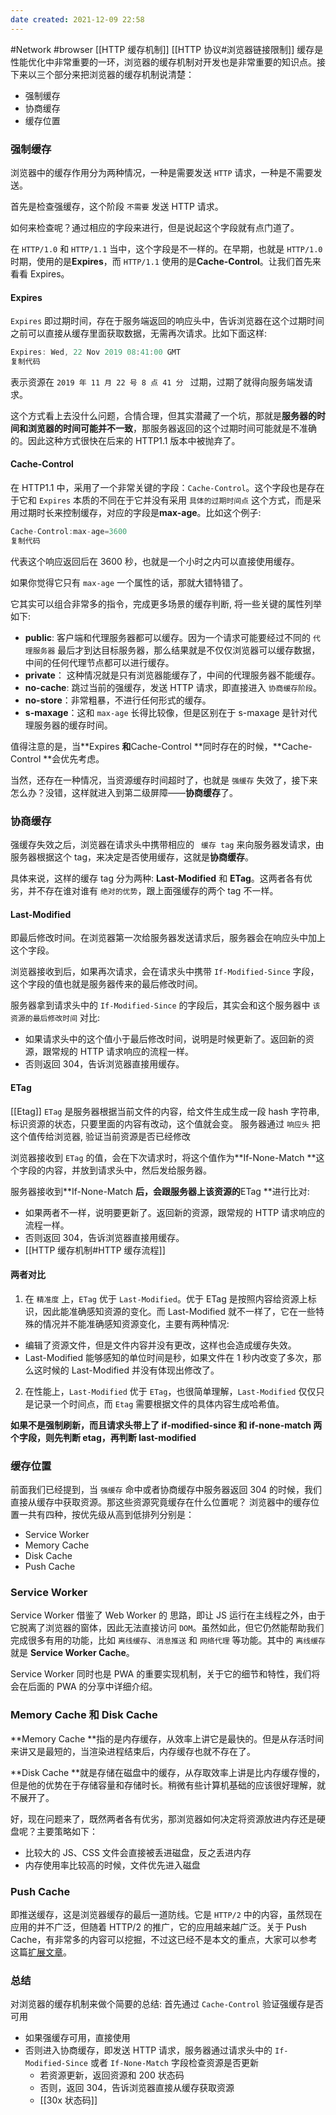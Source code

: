 ```yaml
---
date created: 2021-12-09 22:58
---
```


#Network #browser
[[HTTP 缓存机制]]
[[HTTP 协议#浏览器链接限制]]
缓存是性能优化中非常重要的一环，浏览器的缓存机制对开发也是非常重要的知识点。接下来以三个部分来把浏览器的缓存机制说清楚：

- 强制缓存
- 协商缓存
- 缓存位置

### 强制缓存

浏览器中的缓存作用分为两种情况，一种是需要发送 `HTTP` 请求，一种是不需要发送。

首先是检查强缓存，这个阶段 ` 不需要 ` 发送 HTTP 请求。

如何来检查呢？通过相应的字段来进行，但是说起这个字段就有点门道了。

在 `HTTP/1.0` 和 `HTTP/1.1` 当中，这个字段是不一样的。在早期，也就是 `HTTP/1.0` 时期，使用的是**Expires**，而 `HTTP/1.1` 使用的是**Cache-Control**。让我们首先来看看 Expires。

#### Expires

`Expires` 即过期时间，存在于服务端返回的响应头中，告诉浏览器在这个过期时间之前可以直接从缓存里面获取数据，无需再次请求。比如下面这样:

```js
Expires: Wed, 22 Nov 2019 08:41:00 GMT
复制代码
```

表示资源在 ` 2019 年 11 月 22 号 8 点 41 分  ` 过期，过期了就得向服务端发请求。

这个方式看上去没什么问题，合情合理，但其实潜藏了一个坑，那就是**服务器的时间和浏览器的时间可能并不一致**，那服务器返回的这个过期时间可能就是不准确的。因此这种方式很快在后来的 HTTP1.1 版本中被抛弃了。

#### Cache-Control

在 HTTP1.1 中，采用了一个非常关键的字段：`Cache-Control`。这个字段也是存在于它和 `Expires` 本质的不同在于它并没有采用 ` 具体的过期时间点 ` 这个方式，而是采用过期时长来控制缓存，对应的字段是**max-age**。比如这个例子:

```js
Cache-Control:max-age=3600
复制代码
```

代表这个响应返回后在 3600 秒，也就是一个小时之内可以直接使用缓存。

如果你觉得它只有 `max-age` 一个属性的话，那就大错特错了。

它其实可以组合非常多的指令，完成更多场景的缓存判断, 将一些关键的属性列举如下:

- **public**: 客户端和代理服务器都可以缓存。因为一个请求可能要经过不同的 ` 代理服务器 ` 最后才到达目标服务器，那么结果就是不仅仅浏览器可以缓存数据，中间的任何代理节点都可以进行缓存。
- **private**： 这种情况就是只有浏览器能缓存了，中间的代理服务器不能缓存。
- **no-cache**: 跳过当前的强缓存，发送 HTTP 请求，即直接进入 ` 协商缓存阶段 `。
- **no-store**：非常粗暴，不进行任何形式的缓存。
- **s-maxage**：这和 `max-age` 长得比较像，但是区别在于 s-maxage 是针对代理服务器的缓存时间。

值得注意的是，当**Expires **和**Cache-Control **同时存在的时候，**Cache-Control **会优先考虑。

当然，还存在一种情况，当资源缓存时间超时了，也就是 ` 强缓存 ` 失效了，接下来怎么办？没错，这样就进入到第二级屏障——**协商缓存**了。

### 协商缓存

强缓存失效之后，浏览器在请求头中携带相应的 `  缓存 tag ` 来向服务器发请求，由服务器根据这个 tag，来决定是否使用缓存，这就是**协商缓存**。

具体来说，这样的缓存 tag 分为两种: **Last-Modified** 和 **ETag**。这两者各有优劣，并不存在谁对谁有 ` 绝对的优势 `，跟上面强缓存的两个 tag 不一样。

#### Last-Modified

即最后修改时间。在浏览器第一次给服务器发送请求后，服务器会在响应头中加上这个字段。

浏览器接收到后，如果再次请求，会在请求头中携带 `If-Modified-Since` 字段，这个字段的值也就是服务器传来的最后修改时间。

服务器拿到请求头中的 `If-Modified-Since` 的字段后，其实会和这个服务器中 ` 该资源的最后修改时间 ` 对比:

- 如果请求头中的这个值小于最后修改时间，说明是时候更新了。返回新的资源，跟常规的 HTTP 请求响应的流程一样。
- 否则返回 304，告诉浏览器直接用缓存。

#### ETag

[[Etag]]
`ETag` 是服务器根据当前文件的内容，给文件生成生成一段 hash 字符串, 标识资源的状态，只要里面的内容有改动，这个值就会变。
服务器通过 ` 响应头 ` 把这个值传给浏览器, 验证当前资源是否已经修改

浏览器接收到 `ETag` 的值，会在下次请求时，将这个值作为**If-None-Match **这个字段的内容，并放到请求头中，然后发给服务器。

服务器接收到**If-None-Match **后，会跟服务器上该资源的**ETag **进行比对:

- 如果两者不一样，说明要更新了。返回新的资源，跟常规的 HTTP 请求响应的流程一样。
- 否则返回 304，告诉浏览器直接用缓存。
- [[HTTP 缓存机制#HTTP 缓存流程]]

#### 两者对比

1.  在 ` 精准度 ` 上，`ETag` 优于 `Last-Modified`。优于 ETag 是按照内容给资源上标识，因此能准确感知资源的变化。而 Last-Modified 就不一样了，它在一些特殊的情况并不能准确感知资源变化，主要有两种情况:

- 编辑了资源文件，但是文件内容并没有更改，这样也会造成缓存失效。
- Last-Modified 能够感知的单位时间是秒，如果文件在 1 秒内改变了多次，那么这时候的 Last-Modified 并没有体现出修改了。

2.  在性能上，`Last-Modified` 优于 `ETag`，也很简单理解，`Last-Modified` 仅仅只是记录一个时间点，而 `Etag` 需要根据文件的具体内容生成哈希值。

**如果不是强制刷新，而且请求头带上了 if-modified-since 和 if-none-match 两个字段，则先判断 etag，再判断 last-modified**

### 缓存位置

前面我们已经提到，当 ` 强缓存 ` 命中或者协商缓存中服务器返回 304 的时候，我们直接从缓存中获取资源。那这些资源究竟缓存在什么位置呢？
浏览器中的缓存位置一共有四种，按优先级从高到低排列分别是：

- Service Worker
- Memory Cache
- Disk Cache
- Push Cache

### Service Worker

Service Worker 借鉴了 Web Worker 的 思路，即让 JS 运行在主线程之外，由于它脱离了浏览器的窗体，因此无法直接访问 `DOM`。虽然如此，但它仍然能帮助我们完成很多有用的功能，比如 ` 离线缓存 `、` 消息推送 ` 和 ` 网络代理 ` 等功能。其中的 ` 离线缓存 ` 就是 **Service Worker Cache**。

Service Worker 同时也是 PWA 的重要实现机制，关于它的细节和特性，我们将会在后面的 PWA 的分享中详细介绍。

### Memory Cache 和 Disk Cache

**Memory Cache **指的是内存缓存，从效率上讲它是最快的。但是从存活时间来讲又是最短的，当渲染进程结束后，内存缓存也就不存在了。

**Disk Cache **就是存储在磁盘中的缓存，从存取效率上讲是比内存缓存慢的，但是他的优势在于存储容量和存储时长。稍微有些计算机基础的应该很好理解，就不展开了。

好，现在问题来了，既然两者各有优劣，那浏览器如何决定将资源放进内存还是硬盘呢？主要策略如下：

- 比较大的 JS、CSS 文件会直接被丢进磁盘，反之丢进内存
- 内存使用率比较高的时候，文件优先进入磁盘

### Push Cache

即推送缓存，这是浏览器缓存的最后一道防线。它是 `HTTP/2` 中的内容，虽然现在应用的并不广泛，但随着 HTTP/2 的推广，它的应用越来越广泛。关于 Push Cache，有非常多的内容可以挖掘，不过这已经不是本文的重点，大家可以参考这篇[扩展文章](https://link.juejin.cn?target=https%3A%2F%2Fjakearchibald.com%2F2017%2Fh2-push-tougher-than-i-thought%2F "https://jakearchibald.com/2017/h2-push-tougher-than-i-thought/")。

### 总结

对浏览器的缓存机制来做个简要的总结:
首先通过 `Cache-Control` 验证强缓存是否可用

- 如果强缓存可用，直接使用
- 否则进入协商缓存，即发送 HTTP 请求，服务器通过请求头中的 `If-Modified-Since` 或者 `If-None-Match` 字段检查资源是否更新
  - 若资源更新，返回资源和 200 状态码
  - 否则，返回 304，告诉浏览器直接从缓存获取资源
  - [[30x 状态码]]
